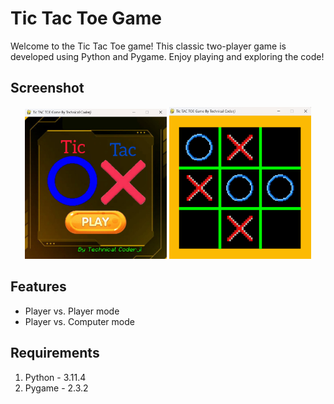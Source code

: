 # Tic Tac Toe Game

Welcome to the Tic Tac Toe game! This classic two-player game is developed using Python and Pygame. Enjoy playing and exploring the code!

## Screenshot
<p align="center">
  <img src="https://raw.githubusercontent.com/TechnicalCoderji/GUI-Games/refs/heads/main/Tic%20Tac%20Toe/img/s1.png" width="45%" />
  <img src="https://raw.githubusercontent.com/TechnicalCoderji/GUI-Games/refs/heads/main/Tic%20Tac%20Toe/img/s2.png" width="45%" />
</p>

## Features
- Player vs. Player mode
- Player vs. Computer mode

## Requirements

1. Python - 3.11.4
2. Pygame - 2.3.2
